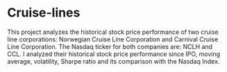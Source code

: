 # Cruise-lines

This project analyzes the historical stock price performance of two cruise line corporations: Norwegian Cruise Line Corporation and Carnival Cruise Line Corporation.
The Nasdaq ticker for both companies are: NCLH and CCL. 
I analyzed their historical stock price performance since IPO, moving average, volatility, Sharpe ratio and its comparison with the Nasdaq Index. 
